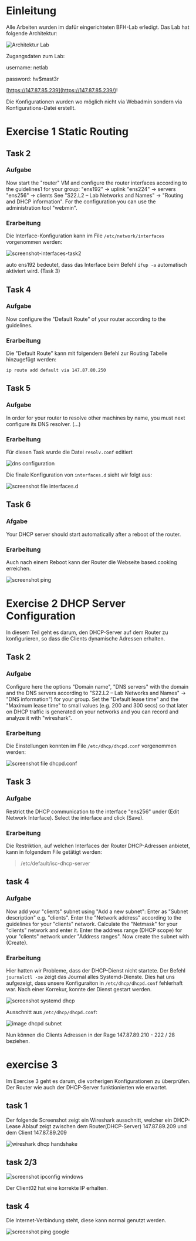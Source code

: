 # Einleitung
Alle Arbeiten wurden im dafür eingerichteten BFH-Lab erledigt. Das Lab hat folgende
Architektur:


![Architektur Lab](images/lab-architecture.png)


Zugangsdaten zum Lab:

username: netlab

password: hv$mast3r


[https://147.87.85.239](https://147.87.85.239/)!


Die Konfigurationen wurden wo möglich nicht via Webadmin sondern via
Konfigurations-Datei erstellt.  

# Exercise 1 Static Routing
## Task 2
### Aufgabe
Now start the "router" VM and configure the router interfaces according to the guidelines1 for your group:
"ens192" → uplink
"ens224" → servers
"ens256" → clients
See "S22.L2 – Lab Networks and Names" → "Routing and DHCP information". For the configuration you can use the administration tool "webmin".

### Erarbeitung

Die Interface-Konfiguration kann im File  `/etc/network/interfaces` vorgenommen werden: 


![screenshot-interfaces-task2](images/screenshot-interfaces-task2.png)


auto ens192 bedeutet, dass das Interface beim Befehl `ifup -a` automatisch 
aktiviert wird. (Task 3) 


## Task 4
### Aufgabe
Now configure the "Default Route" of your router according to the guidelines.

### Erarbeitung
Die "Default Route" kann mit folgendem Befehl zur Routing Tabelle hinzugefügt werden:
```
ip route add default via 147.87.80.250
```

## Task 5
### Aufgabe
In order for your router to resolve other machines by name, you must next configure its DNS resolver. (...)

### Erarbeitung

Für diesen Task wurde die Datei `resolv.conf` editiert


![dns configuration](images/screenshot-task5.png)


Die finale Konfiguration von `interfaces.d` sieht wir folgt aus:


![screenshot file interfaces.d](images/interfaces.d_final.png)


## Task 6
### Afgabe
Your DHCP server should start automatically after a reboot of the router.

### Erarbeitung
Auch nach einem Reboot kann der Router die Webseite based.cooking erreichen. 


![screenshot ping](images/ping-task6.png)


# Exercise 2 DHCP Server Configuration
In diesem Teil geht es darum, den DHCP-Server auf dem Router zu konfigurieren, 
so dass die Clients dynamische Adressen erhalten. 
## Task 2

### Aufgabe
Configure here the options "Domain name", "DNS servers" with the domain and the DNS servers according to "S22.L2 – Lab Networks and Names" → "DNS information") for your group.
Set the "Default lease time" and the "Maximum lease time" to small values (e.g. 200 and 300 secs) so that later on DHCP traffic is generated on your networks and you can record and analyze it with "wireshark".

### Erarbeitung

Die Einstellungen konnten im File `/etc/dhcp/dhcpd.conf` vorgenommen werden:


![screenshot file dhcpd.conf](images/dhcp-dns-configuration.png)


## Task 3
### Aufgabe
Restrict the DHCP communication to the interface "ens256" under (Edit Network Interface). Select the interface and click (Save).

### Erarbeitung
Die Restriktion, auf welchen Interfaces der Router DHCP-Adressen anbietet, kann in folgendem File getätigt werden:
> /etc/default/isc-dhcp-server

## task 4
### Aufgabe
Now add your "clients" subnet using "Add a new subnet":
Enter as "Subnet description" e.g. "clients".
Enter the "Network address" according to the guidelines for your "clients" network. Calculate the "Netmask" for your "clients" network and enter it.
Enter the address range (DHCP scope) for your "clients" network under "Address ranges". Now create the subnet with (Create).

### Erarbeitung

Hier hatten wir Probleme, dass der DHCP-Dienst nicht startete. Der Befehl `journalctl -xe` 
zeigt das Journal alles Systemd-Dienste. Dies hat uns aufgezeigt, dass unsere Konfiguraiton in
`/etc/dhcp/dhcpd.conf` fehlerhaft war. 
Nach einer Korrekur, konnte der Dienst gestart werden. 


![screenshot systemd dhcp](images/dhcp-service-running.png)


Ausschnitt aus `/etc/dhcp/dhcpd.conf`:

![image dhcpd subnet](images/dhcp-subnet-config.png)

Nun können die Clients Adressen in der Rage 147.87.89.210  - 222 / 28 beziehen. 

# exercise 3
Im Exercise 3 geht es darum, die vorherigen Konfigurationen zu überprüfen.
Der Router wie auch der DHCP-Server funktionierten wie erwartet. 

## task 1
Der folgende Screenshot zeigt ein Wireshark ausschnitt, welcher ein DHCP-Lease Ablauf zeigt 
zwischen dem Router(DHCP-Server) 147.87.89.209 und dem Client
147.87.89.209


![wireshark dhcp handshake](images/wireshark-dhcp.png)


## task 2/3

![screenshot ipconfig windows](images/ipconfig-windows-machine.png)


Der Client02 hat eine korrekte IP erhalten.
## task 4
Die Internet-Verbindung steht, diese kann normal genutzt werden.


![screenshot ping google](images/windows-ping.png)
